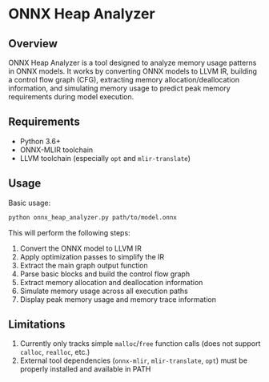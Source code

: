 # ONNX Heap Analyzer

## Overview

ONNX Heap Analyzer is a tool designed to analyze memory usage patterns in ONNX models. It works by converting ONNX models to LLVM IR, building a control flow graph (CFG), extracting memory allocation/deallocation information, and simulating memory usage to predict peak memory requirements during model execution.

## Requirements

- Python 3.6+
- ONNX-MLIR toolchain
- LLVM toolchain (especially `opt` and `mlir-translate`)

## Usage

Basic usage:

```bash
python onnx_heap_analyzer.py path/to/model.onnx
```

This will perform the following steps:
1. Convert the ONNX model to LLVM IR
2. Apply optimization passes to simplify the IR
3. Extract the main graph output function
4. Parse basic blocks and build the control flow graph
5. Extract memory allocation and deallocation information
6. Simulate memory usage across all execution paths
7. Display peak memory usage and memory trace information

## Limitations

1. Currently only tracks simple `malloc`/`free` function calls (does not support `calloc`, `realloc`, etc.)
2. External tool dependencies (`onnx-mlir`, `mlir-translate`, `opt`) must be properly installed and available in PATH

